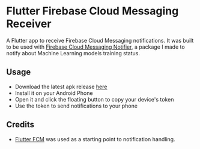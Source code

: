 # Flutter Firebase Cloud Messaging Receiver

A Flutter app to receive Firebase Cloud Messaging notifications. It was built to be used with [Firebase Cloud Messaging Notifier](https://github.com/bryanlincoln/fcm-notifier), a package I made to notify about Machine Learning models training status.

## Usage

-   Download the latest apk release [here](https://github.com/bryanlincoln/flutter-fcm-receiver/releases)
-   Install it on your Android Phone
-   Open it and click the floating button to copy your device's token
-   Use the token to send notifications to your phone

## Credits

-   [Flutter FCM](https://github.com/Kashifalaliwala/Flutter-FCM) was used as a starting point to notification handling.
